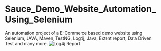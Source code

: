 # Sauce_Demo_Website_Automation_Using_Selenium
An automation project of a E-Commerce based demo website using Selenium, JAVA, Maven, TestNG, Log4j, Java, Extent report, Data Driven Test and many more. 
![Log4j Report](https://github.com/shifat124/Sauce_Demo_Website_Automation_Using_Selenium/assets/69003347/00951af0-4f60-47b8-a4a4-9bcef0241a82)
